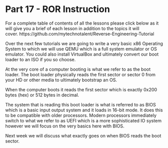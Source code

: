 <h1>Part 17 - ROR Instruction</h1><p>For a complete table of contents of all the lessons please click below as it will give you a brief of each lesson in addition to the topics it will cover. https://github.com/mytechnotalent/Reverse-Engineering-Tutorial</p><p>Over the next few tutorials we are going to write a very basic x86 Operating System to which we will use QEMU which is a full system emulator or OS emulator. You could also install VirtualBox and ultimately convert our boot loader to an ISO if you so choose.</p><p>At the very core of a computer booting is what we refer to as the boot loader. The boot loader physically reads the first sector or sector 0 from your HD or other media to ultimately bootstrap an OS.</p><p>When the computer boots it reads the first sector which is exactly 0x200 bytes (hex) or 512 bytes in decimal.</p><p>The system that is reading this boot loader is what is referred to as BIOS which is a basic input output system and it loads in 16-bit mode. It does this to be compatible with older processors. Modern processors immediately switch to what we refer to as UEFI which is a more sophisticated IO system however we will focus on the very basics here with BIOS.</p><p>Next week we will discuss what exactly goes on when BIOS reads the boot sector.</p>